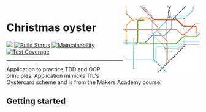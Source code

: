 <img src="./_imgs/tfl.png" align="right" />

# Christmas oyster

![](https://img.shields.io/badge/Practice-Makers%20Academy-red)
[![Build Status](https://travis-ci.com/jonesandy/christmas-oyster.svg?branch=master)](https://travis-ci.com/jonesandy/christmas-oyster)
[![Maintainability](https://api.codeclimate.com/v1/badges/bd6630c05c609856c242/maintainability)](https://codeclimate.com/github/jonesandy/christmas-oyster/maintainability)
[![Test Coverage](https://api.codeclimate.com/v1/badges/bd6630c05c609856c242/test_coverage)](https://codeclimate.com/github/jonesandy/christmas-oyster/test_coverage)   

---

Application to practice TDD and OOP principles. Application mimicks TfL's Oystercard scheme and is from the Makers Academy course.

## Getting started
